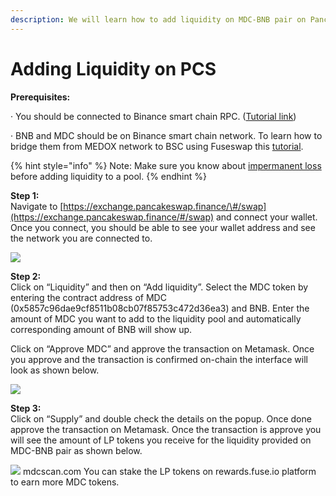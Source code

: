 ```yaml
---
description: We will learn how to add liquidity on MDC-BNB pair on Pancakeswap.
---
```


# Adding Liquidity on PCS

**Prerequisites:**

·        You should be connected to Binance smart chain RPC. \([Tutorial link](https://academy.binance.com/en/articles/connecting-metamask-to-binance-smart-chain)\)

·        BNB and MDC should be on Binance smart chain network. To learn how to bridge them from MEDOX network to BSC using Fuseswap this [tutorial](https://docs.mdcscan.com/the-fuse-chain/token-bridges/transfer-fuse-using-bridge-on-fuseswap).

{% hint style="info" %}
Note: Make sure you know about [impermanent loss](https://academy.binance.com/en/articles/impermanent-loss-explained) before adding liquidity to a pool.
{% endhint %}

**Step 1:**  
Navigate to [https://exchange.pancakeswap.finance/\#/swap](https://exchange.pancakeswap.finance/#/swap) and connect your wallet. Once you connect, you should be able to see your wallet address and see the network you are connected to.

![](../.gitbook/assets/image%20%2810%29.png)


  
**Step 2:**  
Click on “Liquidity” and then on “Add liquidity”. Select the MDC token by entering the contract address of MDC \(0x5857c96dae9cf8511b08cb07f85753c472d36ea3\) and BNB. Enter the amount of MDC you want to add to the liquidity pool and automatically corresponding amount of BNB will show up.  
  
 Click on “Approve MDC” and approve the transaction on Metamask. Once you approve and the transaction is confirmed on-chain the interface will look as shown below.

![](../.gitbook/assets/image%20%289%29.png)

**Step 3:**  
Click on “Supply” and double check the details on the popup. Once done approve the transaction on Metamask. Once the transaction is approve you will see the amount of LP tokens you receive for the liquidity provided on MDC-BNB pair as shown below.

![](../.gitbook/assets/image%20%2811%29.png)
mdcscan.com
You can stake the LP tokens on rewards.fuse.io platform to earn more MDC tokens.

